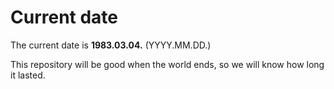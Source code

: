 # Current date

The current date is **1983.03.04.** (YYYY.MM.DD.)

This repository will be good when the world ends, so we will know how long it lasted.